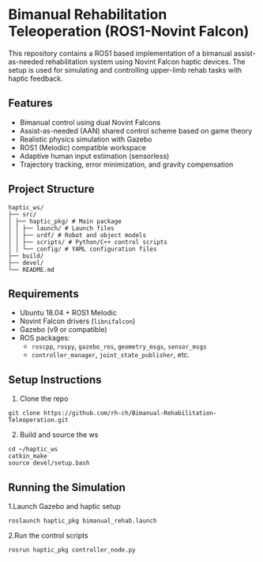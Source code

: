 # Bimanual Rehabilitation Teleoperation (ROS1-Novint Falcon)

This repository contains a ROS1 based implementation of a bimanual assist-as-needed rehabilitation system using Novint Falcon haptic devices. The setup is used for simulating and controlling upper-limb rehab tasks with haptic feedback.


## Features

- Bimanual control using dual Novint Falcons
- Assist-as-needed (AAN) shared control scheme based on game theory
- Realistic physics simulation with Gazebo
- ROS1 (Melodic) compatible workspace
- Adaptive human input estimation (sensorless)
- Trajectory tracking, error minimization, and gravity compensation

## Project Structure
```
haptic_ws/
├── src/
│ ├── haptic_pkg/ # Main package
│ │ ├── launch/ # Launch files
│ │ ├── urdf/ # Robot and object models
│ │ ├── scripts/ # Python/C++ control scripts
│ │ └── config/ # YAML configuration files
├── build/
├── devel/
└── README.md
```

## Requirements

- Ubuntu 18.04 + ROS1 Melodic
- Novint Falcon drivers (`libnifalcon`)
- Gazebo (v9 or compatible)
- ROS packages:
  - `roscpp`, `rospy`, `gazebo_ros`, `geometry_msgs`, `sensor_msgs`
  - `controller_manager`, `joint_state_publisher`, etc.

## Setup Instructions

1. Clone the repo

```
git clone https://github.com/rh-ch/Bimanual-Rehabilitation-Teleoperation.git
```

2. Build and source the ws

```
cd ~/haptic_ws
catkin_make
source devel/setup.bash
```

## Running the Simulation

1.Launch Gazebo and haptic setup

```
roslaunch haptic_pkg bimanual_rehab.launch
```

2.Run the control scripts

```
rosrun haptic_pkg controller_node.py
```

 
